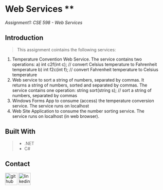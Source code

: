 # **Web Services** ** 
*Assignment1: CSE 598 - Web Services*


## Introduction
> This assignment cointains the following services:
1. Temperature Convention Web Service. The service contains two operations: 
 a) int c2f(int c); // convert Celsius temperature to Fahrenheit temperature
 b) int f2c(int f); // convert Fahrenheit temperature to Celsius temperature
2. Web service to sort a string of numbers, separated by commas. It returns a string of
numbers, sorted and separated by commas. The service contains one operation: string sort(string s); // sort a string of numbers, separated by commas
3. Windows Forms App to consume (access) the temperature conversion service. The service runs on
localhost 
4. Web Site Application
to consume the number sorting service. The service runs on localhost (in web browser).

## Built With
>- .NET
>- C#


## Contact
 [<img src='https://cdn.jsdelivr.net/npm/simple-icons@3.0.1/icons/github.svg' alt='github' height='40'>](https://github.com/martha-moreno/martha-moreno.github.io)  [<img src='https://cdn.jsdelivr.net/npm/simple-icons@3.0.1/icons/linkedin.svg' alt='linkedin' height='40'>](https://www.linkedin.com/in/martha-gissela-moreno/)  

